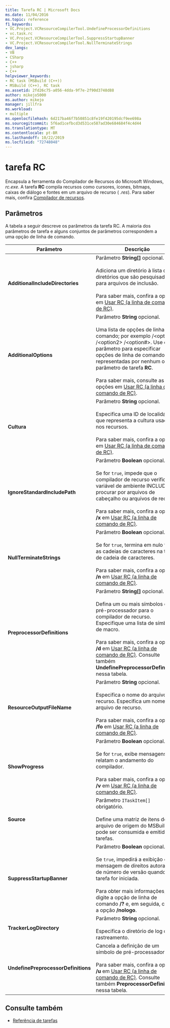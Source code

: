 ```yaml
---
title: Tarefa RC | Microsoft Docs
ms.date: 11/04/2016
ms.topic: reference
f1_keywords:
- VC.Project.VCResourceCompilerTool.UndefineProcessorDefinitions
- vc.task.rc
- VC.Project.VCResourceCompilerTool.SuppressStartupBanner
- VC.Project.VCResourceCompilerTool.NullTerminateStrings
dev_langs:
- VB
- CSharp
- C++
- jsharp
- C++
helpviewer_keywords:
- RC task (MSBuild (C++))
- MSBuild (C++), RC task
ms.assetid: 2fd26c75-a056-4dda-9f7e-2f90d3748d88
author: mikejo5000
ms.author: mikejo
manager: jillfra
ms.workload:
- multiple
ms.openlocfilehash: 6d217ba46f7b50851c8fe19f420195dcf9ee698a
ms.sourcegitcommit: 5f6ad1cefbcd3d531ce587ad30e684684f4c4d44
ms.translationtype: MT
ms.contentlocale: pt-BR
ms.lasthandoff: 10/22/2019
ms.locfileid: "72748048"
---
```

# <a name="rc-task"></a>tarefa RC
Encapsula a ferramenta do Compilador de Recursos do Microsoft Windows, *rc.exe*. A tarefa **RC** compila recursos como cursores, ícones, bitmaps, caixas de diálogo e fontes em um arquivo de recurso ( *.res*). Para saber mais, confira [Compilador de recursos](https://docs.microsoft.com/windows/desktop/menurc/resource-compiler).

## <a name="parameters"></a>Parâmetros
 A tabela a seguir descreve os parâmetros da tarefa RC. A maioria dos parâmetros de tarefa e alguns conjuntos de parâmetros correspondem a uma opção de linha de comando.

|Parâmetro|Descrição|
|---------------|-----------------|
|**AdditionalIncludeDirectories**|Parâmetro **String[]** opcional.<br /><br /> Adiciona um diretório à lista de diretórios que são pesquisados para arquivos de inclusão.<br /><br /> Para saber mais, confira a opção **/I** em [Usar RC (a linha de comando de RC)](http://go.microsoft.com/fwlink/?LinkId=155730).|
|**AdditionalOptions**|Parâmetro **String** opcional.<br /><br /> Uma lista de opções de linha de comando; por exemplo /\<option1> /\<option2> /\<option#>. Use esse parâmetro para especificar opções de linha de comando não representadas por nenhum outro parâmetro de tarefa **RC**.<br /><br /> Para saber mais, consulte as opções em [Usar RC (a linha de comando de RC)](http://go.microsoft.com/fwlink/?LinkId=155730).|
|**Cultura**|Parâmetro **String** opcional.<br /><br /> Especifica uma ID de localidade que representa a cultura usada nos recursos.<br /><br /> Para saber mais, confira a opção **/l** em [Usar RC (a linha de comando de RC)](http://go.microsoft.com/fwlink/?LinkId=155730).|
|**IgnoreStandardIncludePath**|Parâmetro **Boolean** opcional.<br /><br /> Se for `true`, impede que o compilador de recurso verifique a variável de ambiente INCLUDE ao procurar por arquivos de cabeçalho ou arquivos de recurso.<br /><br /> Para saber mais, confira a opção **/x** em [Usar RC (a linha de comando de RC)](http://go.microsoft.com/fwlink/?LinkId=155730).|
|**NullTerminateStrings**|Parâmetro **Boolean** opcional.<br /><br /> Se for `true`, termina em nulo todas as cadeias de caracteres na tabela de cadeia de caracteres.<br /><br /> Para saber mais, confira a opção **/n** em [Usar RC (a linha de comando de RC)](http://go.microsoft.com/fwlink/?LinkId=155730).|
|**PreprocessorDefinitions**|Parâmetro **String[]** opcional.<br /><br /> Defina um ou mais símbolos de pré-processador para o compilador de recurso. Especifique uma lista de símbolos de macro.<br /><br /> Para saber mais, confira a opção **/d** em [Usar RC (a linha de comando de RC)](http://go.microsoft.com/fwlink/?LinkId=155730). Consulte também **UndefinePreprocessorDefinitions** nessa tabela.|
|**ResourceOutputFileName**|Parâmetro **String** opcional.<br /><br /> Especifica o nome do arquivo de recurso. Especifica um nome de arquivo de recurso.<br /><br /> Para saber mais, confira a opção **/fo** em [Usar RC (a linha de comando de RC)](http://go.microsoft.com/fwlink/?LinkId=155730).|
|**ShowProgress**|Parâmetro **Boolean** opcional.<br /><br /> Se for `true`, exibe mensagens que relatam o andamento do compilador.<br /><br /> Para saber mais, confira a opção **/v** em [Usar RC (a linha de comando de RC)](http://go.microsoft.com/fwlink/?LinkId=155730).|
|**Source**|Parâmetro `ITaskItem[]` obrigatório.<br /><br /> Define uma matriz de itens de arquivo de origem do MSBuild que pode ser consumida e emitida por tarefas.|
|**SuppressStartupBanner**|Parâmetro **Boolean** opcional.<br /><br /> Se `true`, impedirá a exibição da mensagem de direitos autorais e de número de versão quando a tarefa for iniciada.<br /><br /> Para obter mais informações, digite a opção de linha de comando **/?** e, em seguida, confira a opção **/nologo**.|
|**TrackerLogDirectory**|Parâmetro **String** opcional.<br /><br /> Especifica o diretório de log de rastreamento.|
|**UndefinePreprocessorDefinitions**|Cancela a definição de um símbolo de pré-processador.<br /><br /> Para saber mais, confira a opção **/u** em [Usar RC (a linha de comando de RC)](http://go.microsoft.com/fwlink/?LinkId=155730). Consulte também **PreprocessorDefinitions** nessa tabela.|

## <a name="see-also"></a>Consulte também
- [Referência de tarefas](../msbuild/msbuild-task-reference.md)